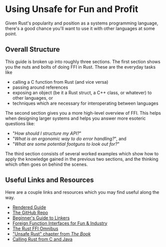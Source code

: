 # Using Unsafe for Fun and Profit

Given Rust's popularity and position as a systems programming language, there's
a good chance you'll want to use it with other languages at some point.

## Overall Structure

This guide is broken up into roughly three sections. The first section shows you
the nuts and bolts of doing FFI in Rust. These are the everyday tasks like 

- calling a C function from Rust (and vice versa)
- passing around references
- exposing an object (be it a Rust struct, a C++ class, or whatever) to other 
  languages, or
- techniques which are necessary for interoperating between languages

The second section gives you a more high-level overview of FFI. This helps when
designing larger systems and helps you answer more esoteric questions like:

- "*How should I structure my API?*" 
- "*What is an ergonomic way to do error handling?*", and
- "*What are some potential footguns to look out for?*"

The third section consists of several worked examples which show how to apply
the knowledge gained in the previous two sections, and the thinking which often
goes on behind the scenes.

## Useful Links and Resources

Here are a couple links and resources which you may find useful along the way.

- [Rendered Guide](https://michael-f-bryan.github.io/rust-ffi-guide/)
- [The GitHub Repo](https://github.com/Michael-F-Bryan/rust-ffi-guide)
- [Beginner's Guide to Linkers](http://www.lurklurk.org/linkers/linkers.html)
- [Foreign Function Interfaces for Fun & Industry](https://spin.atomicobject.com/2013/02/15/ffi-foreign-function-interfaces/)
- [The Rust FFI Omnibus](http://jakegoulding.com/rust-ffi-omnibus/)
- ["Unsafe Rust" chapter from *The Book*](https://doc.rust-lang.org/book/second-edition/ch19-01-unsafe-rust.html)
- [Calling Rust from C and Java](https://speakerdeck.com/dbrgn/calling-rust-from-c-and-java)
